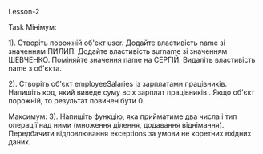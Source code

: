 Lesson-2

Task
Мінімум: 

1). Створіть порожній об'єкт user.
Додайте властивість name зі значенням ПИЛИП.
Додайте властивість surname зі значенням ШЕВЧЕНКО.
Поміняйте значення name на СЕРГІЙ.
Видаліть властивість name з об'єкта.

2). Створіть об'єкт employeeSalaries із зарплатами працівників. Напишіть код, який виведе суму всіх зарплат працівників . Якщо об'єкт порожній, то результат повинен бути 0.

Максимум:
3). Напишіть функцію, яка прийматиме два числа і тип операції над ними (множення ділення, додавання віднімання). Передбачити відловлювання exceptions за умови не коретних вхідних даних. 
